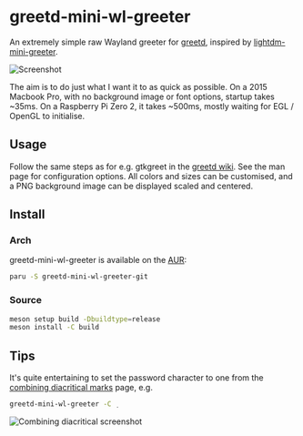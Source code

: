 # greetd-mini-wl-greeter

An extremely simple raw Wayland greeter for
[greetd](https://sr.ht/~kennylevinsen/greetd/), inspired by
[lightdm-mini-greeter](https://github.com/prikhi/lightdm-mini-greeter).

![Screenshot](screenshot.png)

The aim is to do just what I want it to as quick as possible. On a 2015 Macbook
Pro, with no background image or font options, startup takes ~35ms. On a
Raspberry Pi Zero 2, it takes ~500ms, mostly waiting for EGL / OpenGL to
initialise.

## Usage

Follow the same steps as for e.g. gtkgreet in the [greetd
wiki](https://man.sr.ht/~kennylevinsen/greetd/). See the man page for
configuration options. All colors and sizes can be customised, and a PNG
background image can be displayed scaled and centered.

## Install

### Arch

greetd-mini-wl-greeter is available on the
[AUR](https://aur.archlinux.org/packages/greetd-mini-wl-greeter-git/):
```sh
paru -S greetd-mini-wl-greeter-git
```

### Source
```sh
meson setup build -Dbuildtype=release
meson install -C build
```

## Tips

It's quite entertaining to set the password character to one from the
[combining diacritical
marks](https://en.wikipedia.org/wiki/Combining_Diacritical_Marks) page, e.g.
```sh
greetd-mini-wl-greeter -C ̣
```

![Combining diacritical screenshot](screenshot_vertical.png)
